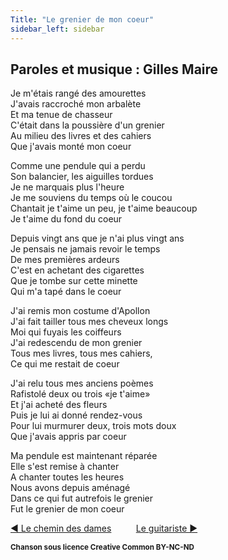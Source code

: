 ```yaml
---
Title: "Le grenier de mon coeur"
sidebar_left: sidebar
---
```


## Paroles et musique : Gilles Maire
  
Je m'étais rangé des amourettes  
J'avais raccroché mon arbalète  
Et ma tenue de chasseur  
C'était dans la poussière d'un grenier  
Au milieu des livres et des cahiers  
Que j'avais monté mon coeur  
  
  
  
Comme une pendule qui a perdu  
Son balancier, les aiguilles tordues  
Je ne marquais plus l'heure  
Je me souviens du temps où le coucou  
Chantait je t'aime un peu, je t'aime beaucoup  
Je t'aime du fond du coeur  
  
Depuis vingt ans que je n'ai plus vingt ans  
Je pensais ne jamais revoir le temps  
De mes premières ardeurs  
C'est en achetant des cigarettes  
Que je tombe sur cette minette  
Qui m'a tapé dans le coeur  
  
J'ai remis mon costume d'Apollon  
J'ai fait tailler tous mes cheveux longs  
Moi qui fuyais les coiffeurs  
J'ai redescendu de mon grenier  
Tous mes livres, tous mes cahiers,  
Ce qui me restait de coeur  
  
J'ai relu tous mes anciens poèmes  
Rafistolé deux ou trois «je t'aime»  
Et j'ai acheté des fleurs  
Puis je lui ai donné rendez-vous  
Pour lui murmurer deux, trois mots doux  
Que j'avais appris par coeur  
  
Ma pendule est maintenant réparée  
Elle s'est remise à chanter  
A chanter toutes les heures  
Nous avons depuis aménagé  
Dans ce qui fut autrefois le grenier  
Fut le grenier de mon coeur  


[ ◀ Le chemin des dames](../le_chemin_des_dames) ​ ​ ​ ​ ​ ​ ​ ​ ​ ​ ​ ​[Le guitariste ▶](../le_guitariste)


<b><sub>Chanson sous licence Creative Common BY-NC-ND</sub></b>
